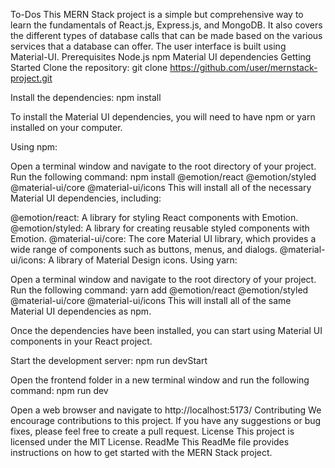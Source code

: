 To-Dos
This MERN Stack project is a simple but comprehensive way to learn the fundamentals of React.js, Express.js, and MongoDB. It also covers the different types of database calls that can be made based on the various services that a database can offer. The user interface is built using Material-UI.
Prerequisites
Node.js
npm
Material UI dependencies
Getting Started
Clone the repository:
git clone https://github.com/user/mernstack-project.git

Install the dependencies:
npm install

To install the Material UI dependencies, you will need to have npm or yarn installed on your computer.

Using npm:

Open a terminal window and navigate to the root directory of your project.
Run the following command:
npm install @emotion/react @emotion/styled @material-ui/core @material-ui/icons
This will install all of the necessary Material UI dependencies, including:

@emotion/react: A library for styling React components with Emotion.
@emotion/styled: A library for creating reusable styled components with Emotion.
@material-ui/core: The core Material UI library, which provides a wide range of components such as buttons, menus, and dialogs.
@material-ui/icons: A library of Material Design icons.
Using yarn:

Open a terminal window and navigate to the root directory of your project.
Run the following command:
yarn add @emotion/react @emotion/styled @material-ui/core @material-ui/icons
This will install all of the same Material UI dependencies as npm.

Once the dependencies have been installed, you can start using Material UI components in your React project.

Start the development server:
npm run devStart

Open the frontend folder in a new terminal window and run the following command:
npm run dev

Open a web browser and navigate to http://localhost:5173/
Contributing
We encourage contributions to this project. If you have any suggestions or bug fixes, please feel free to create a pull request.
License
This project is licensed under the MIT License.
ReadMe
This ReadMe file provides instructions on how to get started with the MERN Stack project.
